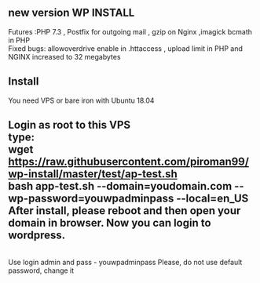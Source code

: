 new version WP INSTALL
---
Futures :PHP 7.3 , Postfix for outgoing mail , gzip on Nginx ,imagick bcmath in PHP <br>
Fixed bugs: allowoverdrive enable in .httaccess , upload limit in PHP and NGINX increased to 32 megabytes <br>  

Install
---
You need VPS or bare iron with Ubuntu 18.04 <br>

Login as root to this VPS
<br>
type:
<br>
wget https://raw.githubusercontent.com/piroman99/wp-install/master/test/ap-test.sh
<br>
bash app-test.sh --domain=youdomain.com --wp-password=youwpadminpass --local=en_US
<br>
After install, please reboot and then open your domain in browser. Now you can login to wordpress.
---
<br>
Use login admin and pass - youwpadminpass
Please, do not use default password, change it
